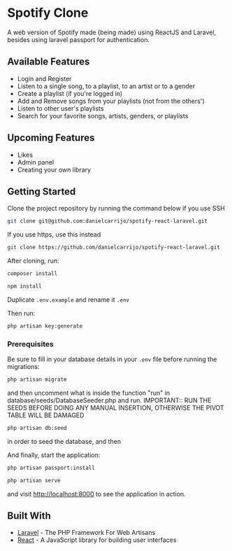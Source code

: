 # Spotify Clone

A web version of Spotify made (being made) using ReactJS and Laravel, besides using laravel passport for authentication. 

## Available Features 
<ul>
    <li>Login and Register</li>
    <li>Listen to a single song, to a playlist, to an artist or to a gender</li>
    <li>Create a playlist (if you're logged in)</li>
    <li>Add and Remove songs from your playlists (not from the others')</li>
    <li>Listen to other user's playlists</li>
    <li>Search for your favorite songs, artists, genders, or playlists </li>
</ul>

## Upcoming Features
<ul>
    <li>Likes</li>
    <li>Admin panel </li>
    <li>Creating your own library </li>
</ul>

## Getting Started

Clone the project repository by running the command below if you use SSH

```bash
git clone git@github.com:danielcarrijo/spotify-react-laravel.git
```

If you use https, use this instead

```bash
git clone https://github.com/danielcarrijo/spotify-react-laravel.git
```

After cloning, run:

```bash
composer install
```

```bash
npm install
```

Duplicate `.env.example` and rename it `.env`

Then run:

```bash
php artisan key:generate
```

### Prerequisites

Be sure to fill in your database details in your `.env` file before running the migrations:

```bash
php artisan migrate
```
and then uncomment what is inside the function "run" in database/seeds/DatabaseSeeder.php and run. IMPORTANT:: RUN THE SEEDS BEFORE DOING ANY MANUAL INSERTION, OTHERWISE THE PIVOT TABLE WILL BE DAMAGED

```bash
php artisan db:seed
```
in order to seed the database, and then

And finally, start the application:

```bash
php artisan passport:install
```

```bash
php artisan serve
```

and visit [http://localhost:8000](http://localhost:8000) to see the application in action.

## Built With

* [Laravel](https://laravel.com) - The PHP Framework For Web Artisans
* [React](https://reactjs.org) - A JavaScript library for building user interfaces
